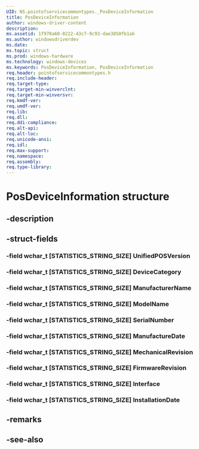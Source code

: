 ```yaml
---
UID: NS.pointofservicecommontypes._PosDeviceInformation
title: PosDeviceInformation
author: windows-driver-content
description: 
ms.assetid: 1f970a60-0222-43c7-9c93-dae3850fb1ab
ms.author: windowsdriverdev
ms.date: 
ms.topic: struct
ms.prod: windows-hardware
ms.technology: windows-devices
ms.keywords: PosDeviceInformation, PosDeviceInformation
req.header: pointofservicecommontypes.h
req.include-header:
req.target-type:
req.target-min-winverclnt:
req.target-min-winversvr:
req.kmdf-ver:
req.umdf-ver:
req.lib:
req.dll:
req.ddi-compliance:
req.alt-api:
req.alt-loc:
req.unicode-ansi:
req.idl:
req.max-support:
req.namespace:
req.assembly:
req.type-library:
---
```


# PosDeviceInformation structure

## -description



## -struct-fields

### -field wchar_t [STATISTICS_STRING_SIZE] UnifiedPOSVersion			
 	
### -field wchar_t [STATISTICS_STRING_SIZE] DeviceCategory			
 	
### -field wchar_t [STATISTICS_STRING_SIZE] ManufacturerName			
 	
### -field wchar_t [STATISTICS_STRING_SIZE] ModelName			
 	
### -field wchar_t [STATISTICS_STRING_SIZE] SerialNumber			
 	
### -field wchar_t [STATISTICS_STRING_SIZE] ManufactureDate			
 	
### -field wchar_t [STATISTICS_STRING_SIZE] MechanicalRevision			
 	
### -field wchar_t [STATISTICS_STRING_SIZE] FirmwareRevision			
 	
### -field wchar_t [STATISTICS_STRING_SIZE] Interface			
 	
### -field wchar_t [STATISTICS_STRING_SIZE] InstallationDate			
 	
## -remarks

## -see-also